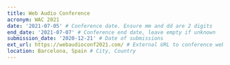 ```yaml
---
title: Web Audio Conference
acronym: WAC 2021
date: '2021-07-05' # Conference date. Ensure mm and dd are 2 digits
end_date: '2021-07-07' # Conference end date, leave empty if unknown
submission_date: '2020-12-21' # Date of submissions
ext_url: https://webaudioconf2021.com/ # External URL to conference website
location: Barcelona, Spain # City, Country
---
```

